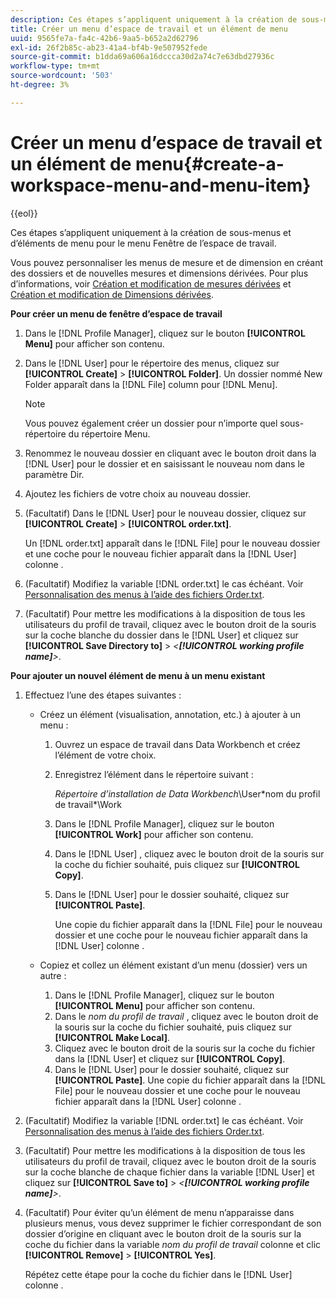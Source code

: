 ```yaml
---
description: Ces étapes s’appliquent uniquement à la création de sous-menus et d’éléments de menu pour le menu Fenêtre de l’espace de travail.
title: Créer un menu d’espace de travail et un élément de menu
uuid: 9565fe7a-fa4c-42b6-9aa5-b652a2d62796
exl-id: 26f2b85c-ab23-41a4-bf4b-9e507952fede
source-git-commit: b1dda69a606a16dccca30d2a74c7e63dbd27936c
workflow-type: tm+mt
source-wordcount: '503'
ht-degree: 3%

---
```


# Créer un menu d’espace de travail et un élément de menu{#create-a-workspace-menu-and-menu-item}

{{eol}}

Ces étapes s’appliquent uniquement à la création de sous-menus et d’éléments de menu pour le menu Fenêtre de l’espace de travail.

Vous pouvez personnaliser les menus de mesure et de dimension en créant des dossiers et de nouvelles mesures et dimensions dérivées. Pour plus d’informations, voir [Création et modification de mesures dérivées](../../../../home/c-get-started/c-admin-intrf/c-prof-mgr/c-drvd-mtrcs.md#concept-e41723b342a849309874b26232224a40) et [Création et modification de Dimensions dérivées](../../../../home/c-get-started/c-admin-intrf/c-prof-mgr/c-dvrd-dim.md#concept-ece3c3ea8cdf4fc796680173993bff93).

**Pour créer un menu de fenêtre d’espace de travail**

1. Dans le [!DNL Profile Manager], cliquez sur le bouton **[!UICONTROL Menu]** pour afficher son contenu.
1. Dans le [!DNL User] pour le répertoire des menus, cliquez sur **[!UICONTROL Create]** > **[!UICONTROL Folder]**. Un dossier nommé New Folder apparaît dans la [!DNL File] column pour [!DNL Menu].

   >[!NOTE]
   >
   >Vous pouvez également créer un dossier pour n’importe quel sous-répertoire du répertoire Menu.

1. Renommez le nouveau dossier en cliquant avec le bouton droit dans la [!DNL User] pour le dossier et en saisissant le nouveau nom dans le paramètre Dir.
1. Ajoutez les fichiers de votre choix au nouveau dossier.
1. (Facultatif) Dans le [!DNL User] pour le nouveau dossier, cliquez sur **[!UICONTROL Create]** > **[!UICONTROL order.txt]**.

   Un [!DNL order.txt] apparaît dans le [!DNL File] pour le nouveau dossier et une coche pour le nouveau fichier apparaît dans la [!DNL User] colonne .

1. (Facultatif) Modifiez la variable [!DNL order.txt] le cas échéant. Voir [Personnalisation des menus à l’aide des fichiers Order.txt](../../../../home/c-get-started/c-intf-anlys-ftrs/c-ctm-menus/t-cstm-menus-ordr-files.md#task-a391800a8dd444deb3e1516d5189f999).
1. (Facultatif) Pour mettre les modifications à la disposition de tous les utilisateurs du profil de travail, cliquez avec le bouton droit de la souris sur la coche blanche du dossier dans le [!DNL User] et cliquez sur **[!UICONTROL Save Directory to]** > *&lt;**[!UICONTROL working profile name]**>*.

**Pour ajouter un nouvel élément de menu à un menu existant**

1. Effectuez l’une des étapes suivantes :

   * Créez un élément (visualisation, annotation, etc.) à ajouter à un menu :

      1. Ouvrez un espace de travail dans Data Workbench et créez l’élément de votre choix.
      1. Enregistrez l’élément dans le répertoire suivant :

         *Répertoire d’installation de Data Workbench*\User\*nom du profil de travail*\Work

      1. Dans le [!DNL Profile Manager], cliquez sur le bouton **[!UICONTROL Work]** pour afficher son contenu.
      1. Dans le [!DNL User] , cliquez avec le bouton droit de la souris sur la coche du fichier souhaité, puis cliquez sur **[!UICONTROL Copy]**.
      1. Dans le [!DNL User] pour le dossier souhaité, cliquez sur **[!UICONTROL Paste]**.

         Une copie du fichier apparaît dans la [!DNL File] pour le nouveau dossier et une coche pour le nouveau fichier apparaît dans la [!DNL User] colonne .
   * Copiez et collez un élément existant d’un menu (dossier) vers un autre :

      1. Dans le [!DNL Profile Manager], cliquez sur le bouton **[!UICONTROL Menu]** pour afficher son contenu.
      1. Dans le *nom du profil de travail* , cliquez avec le bouton droit de la souris sur la coche du fichier souhaité, puis cliquez sur **[!UICONTROL Make Local]**.
      1. Cliquez avec le bouton droit de la souris sur la coche du fichier dans la [!DNL User] et cliquez sur **[!UICONTROL Copy]**.
      1. Dans le [!DNL User] pour le dossier souhaité, cliquez sur **[!UICONTROL Paste]**. Une copie du fichier apparaît dans la [!DNL File] pour le nouveau dossier et une coche pour le nouveau fichier apparaît dans la [!DNL User] colonne .


1. (Facultatif) Modifiez la variable [!DNL order.txt] le cas échéant. Voir [Personnalisation des menus à l’aide des fichiers Order.txt](../../../../home/c-get-started/c-intf-anlys-ftrs/c-ctm-menus/t-cstm-menus-ordr-files.md#task-a391800a8dd444deb3e1516d5189f999).
1. (Facultatif) Pour mettre les modifications à la disposition de tous les utilisateurs du profil de travail, cliquez avec le bouton droit de la souris sur la coche blanche de chaque fichier dans la variable [!DNL User] et cliquez sur **[!UICONTROL Save to]** > *&lt;**[!UICONTROL working profile name]**>*.
1. (Facultatif) Pour éviter qu’un élément de menu n’apparaisse dans plusieurs menus, vous devez supprimer le fichier correspondant de son dossier d’origine en cliquant avec le bouton droit de la souris sur la coche du fichier dans la variable *nom du profil de travail* colonne et clic **[!UICONTROL Remove]** > **[!UICONTROL Yes]**.

   Répétez cette étape pour la coche du fichier dans le [!DNL User] colonne .
